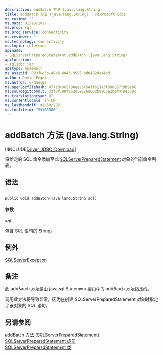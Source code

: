 ```yaml
---
description: addBatch 方法 (java.lang.String)
title: addBatch 方法 (java.lang.String) | Microsoft Docs
ms.custom: ''
ms.date: 01/19/2017
ms.prod: sql
ms.prod_service: connectivity
ms.reviewer: ''
ms.technology: connectivity
ms.topic: reference
apiname:
- SQLServerPreparedStatement.addBatch (java.lang.String)
apilocation:
- sqljdbc.jar
apitype: Assembly
ms.assetid: 093f6c3b-49a6-4043-9993-bd0482de04dd
author: David-Engel
ms.author: v-daenge
ms.openlocfilehash: 0771dc065700ee23454ff621a3f890857f9b9e06
ms.sourcegitcommit: 33f0f190f962059826e002be165a2bef4f9e350c
ms.translationtype: HT
ms.contentlocale: zh-CN
ms.lasthandoff: 01/30/2021
ms.locfileid: "99163586"
---
```

# <a name="addbatch-method-javalangstring"></a>addBatch 方法 (java.lang.String)
[!INCLUDE[Driver_JDBC_Download](../../../includes/driver_jdbc_download.md)]

  将给定的 SQL 命令添加至此 [SQLServerPreparedStatement](../../../connect/jdbc/reference/sqlserverpreparedstatement-class.md) 对象的当前命令列表。  
  
## <a name="syntax"></a>语法  
  
```  
  
public void addBatch(java.lang.String sql)  
```  
  
#### <a name="parameters"></a>参数  
 *sql*  
  
 包含 SQL 语句的 String。  
  
## <a name="exceptions"></a>例外  
 [SQLServerException](../../../connect/jdbc/reference/sqlserverexception-class.md)  
  
## <a name="remarks"></a>备注  
 此 addBatch 方法是由 java.sql.Statement 接口中的 addBatch 方法指定的。  
  
 调用此方法将导致异常，因为在创建 SQLServerPreparedStatement 对象时指定了该对象的 SQL 语句。  
  
## <a name="see-also"></a>另请参阅  
 [addBatch 方法 &#40;SQLServerPreparedStatement&#41;](../../../connect/jdbc/reference/addbatch-method-sqlserverpreparedstatement.md)   
 [SQLServerPreparedStatement 成员](../../../connect/jdbc/reference/sqlserverpreparedstatement-members.md)   
 [SQLServerPreparedStatement 类](../../../connect/jdbc/reference/sqlserverpreparedstatement-class.md)  
  
  
